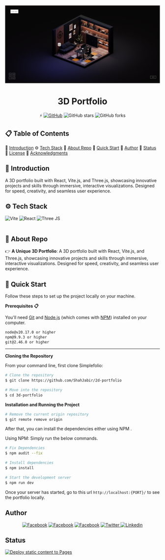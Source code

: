 ![#D Portfolio](public/media/bannar.png?raw=true "Page screenshot")

<h1 align="center">3D Portfolio</h1>

<div align="center">

⚡️ [![GitHub](https://img.shields.io/github/license/ShahJabir/3d-portfolio?color=blue)](https://github.com/ShahJabir/3d-portfolio/blob/main/LICENSE)
![GitHub stars](https://img.shields.io/github/stars/ShahJabir/3d-portfolio)
![GitHub forks](https://img.shields.io/github/forks/ShahJabir/3d-portfolio)

</div>

## 📋 <a name="table">Table of Contents</a>

🤖 [Introduction](#introduction)
⚙️ [Tech Stack](#tech-stack)
🔋 [About Repo](#about_repo)
🤸 [Quick Start](#quick-start)
🚀 [Author](#authors)
🚀 [Status](#status)
📄 [License](#license)
🎁 [Acknowledgments](#acknowledgments)

## <a name="introduction">🤖 Introduction</a>

A 3D portfolio built with React, Vite.js, and Three.js, showcasing innovative projects and skills through immersive, interactive visualizations. Designed for speed, creativity, and seamless user experience.

## <a name="tech-stack">⚙️ Tech Stack</a>

  <div>
  <img src="https://img.shields.io/badge/-Vite-black?style=for-the-badge&logoColor=white&logo=vite&color=646CFF" alt="Vite" />
  <img src="https://img.shields.io/badge/-REACT_JS-black?style=for-the-badge&logoColor=61DAFB&logo=react&color=black" alt="React" />
  <img src="https://img.shields.io/badge/-Three_JS-black?style=for-the-badge&logoColor=black&logo=threedotjs&color=white" alt="Three JS" />
  </div> <br/>

## <a name="about_repo">🔋 About Repo</a>

👉 **A Unique 3D Portfolio**: A 3D portfolio built with React, Vite.js, and Three.js, showcasing innovative projects and skills through immersive, interactive visualizations. Designed for speed, creativity, and seamless user experience.

## <a name="quick-start">🤸 Quick Start</a>

Follow these steps to set up the project locally on your machine.

**Prerequisites 📋**

You'll need [Git](https://git-scm.com) and [Node.js](https://nodejs.org/en/download/) (which comes with [NPM](http://npmjs.com)) installed on your computer.

```
node@v20.17.0 or higher
npm@9.9.3 or higher
git@2.46.0 or higher
```

---

**Cloning the Repository**

From your command line, first clone Simplefolio:

<!-- # Clone the repository -->

```bash
# Clone the repository
$ git clone https://github.com/ShahJabir/2d-portfolio
```

<!-- # Move into the repository -->

```bash
# Move into the repository
$ cd 3d-portfolio
```

**Installation and Running the Project**

<!-- # Remove the current origin repository -->

```bash
# Remove the current origin repository
$ git remote remove origin
```

After that, you can install the dependencies either using NPM .

Using NPM: Simply run the below commands.

```bash
# Fix Dependencies
$ npm audit --fix
```

```bash
# Install dependencies
$ npm install
```

```bash
# Start the development server
$ npm run dev
```

Once your server has started, go to this url `http://localhost:{PORT}/` to see the portfolio locally.

## <a name="authors"> Author </a>

<p align="center">
<a href="https://shahjabir.com.bd">
<img src="https://img.shields.io/badge/Website-ShahJabir-black" alt="Facebook" /></a>
<a href="https://github.com/ShahJabir">
<img src="https://img.shields.io/badge/Github-ShahJabir-white" alt="Facebook" /></a>
<a href="https://www.facebook.com/shah.jabir.90">
<img src="https://img.shields.io/badge/Facebook-ShahJabir-blue" alt="Facebook" /></a>
<a href="https://x.com/TaqiJabir">
<img src="https://img.shields.io/badge/X-TaqiJabir-black" alt="Twitter" />
<a href="https://www.linkedin.com/in/shah-jabir-taqi-a63653211/">
<img src="https://img.shields.io/badge/Linkedin-shahjabirtaqi-blue" alt="Linkedin" /></a>
</a>
</p>

## <a name="status"> Status</a>

[![Deploy static content to Pages](https://github.com/ShahJabir/3d-portfolio/actions/workflows/main.yml/badge.svg)](https://github.com/ShahJabir/3d-portfolio/actions/workflows/main.yml)
